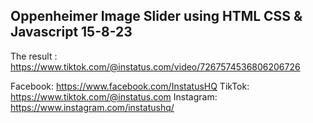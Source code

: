 ## Oppenheimer Image Slider using HTML CSS & Javascript 15-8-23
The result : https://www.tiktok.com/@instatus.com/video/7267574536806206726

Facebook: https://www.facebook.com/InstatusHQ
TikTok: https://www.tiktok.com/@instatus.com
Instagram: https://www.instagram.com/instatushq/
